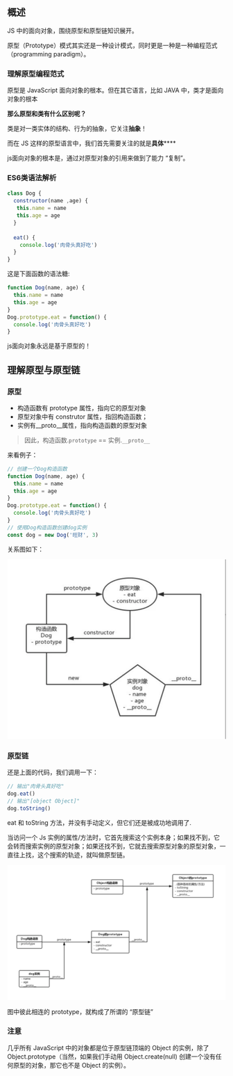 ## 概述

JS 中的面向对象，围绕原型和原型链知识展开。

原型（Prototype）模式其实还是一种设计模式，同时更是一种是一种编程范式（programming paradigm）。

### 理解原型编程范式

原型是 JavaScript 面向对象的根本。但在其它语言，比如 JAVA 中，类才是面向对象的根本

**那么原型和类有什么区别呢？**

类是对一类实体的结构、行为的抽象，它关注**抽象**！

而在 JS 这样的原型语言中，我们首先需要关注的就是**具体******

js面向对象的根本是，通过对原型对象的引用来做到了能力 “复制”。

### ES6类语法解析

```JavaScript
class Dog {
  constructor(name ,age) {
   this.name = name
   this.age = age
  }
  
  eat() {
    console.log('肉骨头真好吃')
  }
}
```
这是下面函数的语法糖:

```javascript
function Dog(name, age) {
  this.name = name
  this.age = age
}
Dog.prototype.eat = function() {
  console.log('肉骨头真好吃')
}
```

js面向对象永远是基于原型的！

## 理解原型与原型链

### 原型

* 构造函数有 prototype 属性，指向它的原型对象
* 原型对象中有 construtor 属性，指回构造函数；
* 实例有__proto__属性，指向构造函数的原型对象

> 因此，构造函数.`prototype` == 实例.`__proto__`

来看例子：

```javascript
// 创建一个Dog构造函数
function Dog(name, age) {
  this.name = name
  this.age = age
}
Dog.prototype.eat = function() {
  console.log('肉骨头真好吃')
}
// 使用Dog构造函数创建dog实例
const dog = new Dog('旺财', 3)
```

关系图如下：

![0cb0a99061f9d74a30819fa1631ff0ff.png](assets/A43BCA29-3799-41D6-A2EC-6B69A3DDC4F9.png)

### 原型链

还是上面的代码，我们调用一下：

```javascript
// 输出"肉骨头真好吃"
dog.eat()
// 输出"[object Object]"
dog.toString()
```

 eat 和 toString 方法，并没有手动定义，但它们还是被成功地调用了.
 
当访问一个 Js 实例的属性/方法时，它首先搜索这个实例本身；如果找不到，它会转而搜索实例的原型对象；如果还找不到，它就去搜索原型对象的原型对象，一直往上找，这个搜索的轨迹，就叫做原型链。

![99299eecf56a87d6bd679036a3431da8.png](assets/FEBB1465-6D89-48E4-8E66-4813C09335FC.png)

图中彼此相连的 prototype，就构成了所谓的 “原型链”

### 注意

几乎所有 JavaScript 中的对象都是位于原型链顶端的 Object 的实例，除了 Object.prototype（当然，如果我们手动用 Object.create(null) 创建一个没有任何原型的对象，那它也不是 Object 的实例）。
